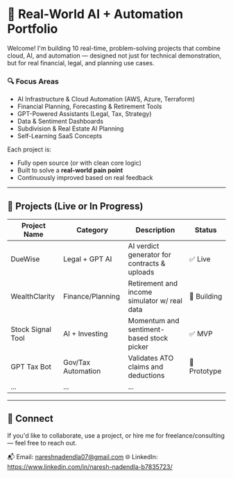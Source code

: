# 🧠 Real-World AI + Automation Portfolio

Welcome! I'm building 10 real-time, problem-solving projects that combine cloud, AI, and automation — designed not just for technical demonstration, but for real financial, legal, and planning use cases.

### 🔍 Focus Areas
- AI Infrastructure & Cloud Automation (AWS, Azure, Terraform)
- Financial Planning, Forecasting & Retirement Tools
- GPT-Powered Assistants (Legal, Tax, Strategy)
- Data & Sentiment Dashboards
- Subdivision & Real Estate AI Planning
- Self-Learning SaaS Concepts

Each project is:
- Fully open source (or with clean core logic)
- Built to solve a **real-world pain point**
- Continuously improved based on real feedback

---

## 🚀 Projects (Live or In Progress)

| Project Name      | Category         | Description                            | Status  |
|-------------------|------------------|----------------------------------------|---------|
| DueWise           | Legal + GPT AI   | AI verdict generator for contracts & uploads | ✅ Live |
| WealthClarity     | Finance/Planning | Retirement and income simulator w/ real data | 🚧 Building |
| Stock Signal Tool | AI + Investing   | Momentum and sentiment-based stock picker | ✅ MVP |
| GPT Tax Bot       | Gov/Tax Automation | Validates ATO claims and deductions   | 🧪 Prototype |
| ...               | ...              | ...                                    |         |

---

## 🤝 Connect
If you'd like to collaborate, use a project, or hire me for freelance/consulting — feel free to reach out.

📬 Email: nareshnadendla07@gmail.com
🌐 LinkedIn: https://www.linkedin.com/in/naresh-nadendla-b7835723/
